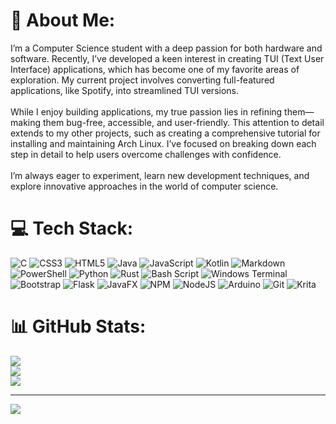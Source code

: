# 💫 About Me:
I’m a Computer Science student with a deep passion for both hardware and software. Recently, I’ve developed a keen interest in creating TUI (Text User Interface) applications, which has become one of my favorite areas of exploration. My current project involves converting full-featured applications, like Spotify, into streamlined TUI versions.<br><br>While I enjoy building applications, my true passion lies in refining them—making them bug-free, accessible, and user-friendly. This attention to detail extends to my other projects, such as creating a comprehensive tutorial for installing and maintaining Arch Linux. I’ve focused on breaking down each step in detail to help users overcome challenges with confidence.<br><br>I’m always eager to experiment, learn new development techniques, and explore innovative approaches in the world of computer science.


# 💻 Tech Stack:
![C](https://img.shields.io/badge/c-%2300599C.svg?style=for-the-badge&logo=c&logoColor=white) ![CSS3](https://img.shields.io/badge/css3-%231572B6.svg?style=for-the-badge&logo=css3&logoColor=white) ![HTML5](https://img.shields.io/badge/html5-%23E34F26.svg?style=for-the-badge&logo=html5&logoColor=white) ![Java](https://img.shields.io/badge/java-%23ED8B00.svg?style=for-the-badge&logo=openjdk&logoColor=white) ![JavaScript](https://img.shields.io/badge/javascript-%23323330.svg?style=for-the-badge&logo=javascript&logoColor=%23F7DF1E) ![Kotlin](https://img.shields.io/badge/kotlin-%237F52FF.svg?style=for-the-badge&logo=kotlin&logoColor=white) ![Markdown](https://img.shields.io/badge/markdown-%23000000.svg?style=for-the-badge&logo=markdown&logoColor=white) ![PowerShell](https://img.shields.io/badge/PowerShell-%235391FE.svg?style=for-the-badge&logo=powershell&logoColor=white) ![Python](https://img.shields.io/badge/python-3670A0?style=for-the-badge&logo=python&logoColor=ffdd54) ![Rust](https://img.shields.io/badge/rust-%23000000.svg?style=for-the-badge&logo=rust&logoColor=white) ![Bash Script](https://img.shields.io/badge/bash_script-%23121011.svg?style=for-the-badge&logo=gnu-bash&logoColor=white) ![Windows Terminal](https://img.shields.io/badge/Windows%20Terminal-%234D4D4D.svg?style=for-the-badge&logo=windows-terminal&logoColor=white) ![Bootstrap](https://img.shields.io/badge/bootstrap-%238511FA.svg?style=for-the-badge&logo=bootstrap&logoColor=white) ![Flask](https://img.shields.io/badge/flask-%23000.svg?style=for-the-badge&logo=flask&logoColor=white) ![JavaFX](https://img.shields.io/badge/javafx-%23FF0000.svg?style=for-the-badge&logo=javafx&logoColor=white) ![NPM](https://img.shields.io/badge/NPM-%23CB3837.svg?style=for-the-badge&logo=npm&logoColor=white) ![NodeJS](https://img.shields.io/badge/node.js-6DA55F?style=for-the-badge&logo=node.js&logoColor=white) ![Arduino](https://img.shields.io/badge/-Arduino-00979D?style=for-the-badge&logo=Arduino&logoColor=white) ![Git](https://img.shields.io/badge/git-%23F05033.svg?style=for-the-badge&logo=git&logoColor=white) ![Krita](https://img.shields.io/badge/Krita-203759?style=for-the-badge&logo=krita&logoColor=EEF37B)
# 📊 GitHub Stats:
![](https://github-readme-stats.vercel.app/api?username=moonlight58&theme=dark&hide_border=false&include_all_commits=false&count_private=false)<br/>
![](https://github-readme-streak-stats.herokuapp.com/?user=Quoruda&theme=dark&hide_border=false)<br/>
![](https://github-readme-stats.vercel.app/api/top-langs/?username=moonlight58&theme=dark&hide_border=false&include_all_commits=false&count_private=false&layout=compact)

---
[![](https://visitcount.itsvg.in/api?id=moonlight58&label=Profile%20Views&icon=5&pretty=true)](https://visitcount.itsvg.in)

<!-- Proudly created with GPRM ( https://gprm.itsvg.in ) -->

